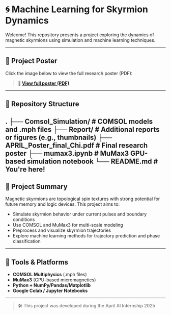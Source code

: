 # 🌀 Machine Learning for Skyrmion Dynamics

Welcome! This repository presents a project exploring the dynamics of magnetic skyrmions using simulation and machine learning techniques.

---

## 📄 Project Poster

Click the image below to view the full research poster (PDF):

> **📎 [View full poster (PDF)](https://github.com/JunjianChi/Machine_Learning_for_Skyrmion_Dynamic/blob/main/APRIL_Poster_final_Chi.pdf)**

---

## 📁 Repository Structure

.
├── Comsol_Simulation/ # COMSOL models and .mph files
├── Report/ # Additional reports or figures (e.g., thumbnails)
├── APRIL_Poster_final_Chi.pdf # Final research poster
├── mumax3.ipynb # MuMax3 GPU-based simulation notebook
└── README.md # You're here!
---

## 🧠 Project Summary

Magnetic skyrmions are topological spin textures with strong potential for future memory and logic devices. This project aims to:

- Simulate skyrmion behavior under current pulses and boundary conditions
- Use COMSOL and MuMax3 for multi-scale modeling
- Preprocess and visualize skyrmion trajectories
- Explore machine learning methods for trajectory prediction and phase classification

---

## 🔧 Tools & Platforms

- **COMSOL Multiphysics** (.mph files)
- **MuMax3** (GPU-based micromagnetics)
- **Python + NumPy/Pandas/Matplotlib**
- **Google Colab / Jupyter Notebooks**

---

> 🛠 This project was developed during the April AI Internship 2025
